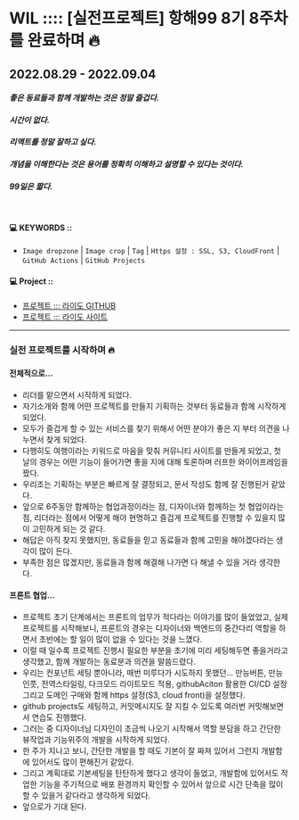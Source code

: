# WIL :::: [실전프로젝트] 항해99 8기 8주차를 완료하며 🔥 
## 2022.08.29 - 2022.09.04
#### **_좋은 동료들과 함께 개발하는 것은 정말 즐겁다._**
#### **_시간이 없다._**
#### **_리액트를 정말 잘하고 싶다._**
#### **_개념을 이해한다는 것은 용어를 정확히 이해하고 설명할 수 있다는 것이다._**
#### **_99일은 짧다._**
<br />

#### 💻 KEYWORDS :: 
- `Image dropzone` | `Image crop` | `Tag` | `Https 설정 : SSL, S3, CloudFront` | `GitHub Actions` | `GitHub Projects`

#### 💻 Project :: 
- [프로젝트 ::: 라이도 GITHUB](https://github.com/project-raidho/raidho_FE/tree/dev)
- [프로젝트 ::: 라이도 사이트](https://raidho.site/)

-----

### 실전 프로젝트를 시작하며 🔥

#### 전체적으로...
- 리더를 맡으면서 시작하게 되었다.
- 자기소개와 함께 어떤 프로젝트를 만들지 기획하는 것부터 동료들과 함께 시작하게 되었다. 
- 모두가 즐겁게 할 수 있는 서비스를 찾기 위해서 어떤 분야가 좋은 지 부터 의견을 나누면서 찾게 되었다.
- 다행히도 여행이라는 키워드로 마음을 맞춰 커뮤니티 사이트를 만들게 되었고, 첫 날의 경우는 어떤 기능이 들어가면 좋을 지에 대해 토론하며 러프한 와이어프레임을 짰다.
- 우리조는 기획하는 부분은 빠르게 잘 결정되고, 문서 작성도 함께 잘 진행된거 같았다.
- 앞으로 6주동안 함께하는 협업과정이라는 점, 디자이너와 함께하는 첫 협업이라는 점, 리더라는 점에서 어떻게 해야 현명하고 즐겁게 프로젝트를 진행할 수 있을지 많이 고민하게 되는 것 같다. 
- 해답은 아직 찾지 못했지만, 동료들을 믿고 동료들과 함께 고민을 해야겠다라는 생각이 많이 든다. 
- 부족한 점은 많겠지만, 동료들과 함께 해결해 나가면 다 해낼 수 있을 거라 생각한다.

#### 프론트 협업...
- 프로젝트 초기 단계에서는 프론트의 업무가 적다라는 이야기를 많이 들었었고, 실제 프로젝트를 시작해보니, 프론트의 경우는 디자이너와 백엔드의 중간다리 역할을 하면서 초반에는 할 일이 많이 없을 수 있다는 것을 느꼈다.
- 이럴 때 일수록 프로젝트 진행시 필요한 부분을 초기에 미리 세팅해두면 좋을거라고 생각했고, 함께 개발하는 동료분과 의견을 말씀드렸다.
- 우리는 컨포넌트 세팅 뿐아니라, 매번 미루다가 시도하지 못했던... 만능버튼, 만능인풋, 전역스타일링, 다크모드 라이트모드 적용, githubAciton 활용한 CI/CD 설정 그리고 도메인 구매와 함께 https 설정(S3, cloud front)을 설정했다.
- github projects도 세팅하고, 커밋메시지도 잘 지킬 수 있도록 여러번 커밋해보면서 연습도 진행했다.
- 그러는 중 디자이너님 디자인이 조금씩 나오기 시작해서 역할 분담을 하고 간단한 뷰작업과 기능위주의 개발을 시작하게 되었다. 
- 한 주가 지나고 보니, 간단한 개발을 할 때도 기본이 잘 짜져 있어서 그런지 개발함에 있어서도 많이 편해진거 같았다.
- 그리고 계획대로 기본세팅을 탄탄하게 했다고 생각이 들었고, 개발함에 있어서도 작업한 기능을 주기적으로 배포 환경까지 확인할 수 있어서 앞으로 시간 단축을 많이 할 수 있을거 같다라고 생각하게 되었다. 
- 앞으로가 기대 된다.